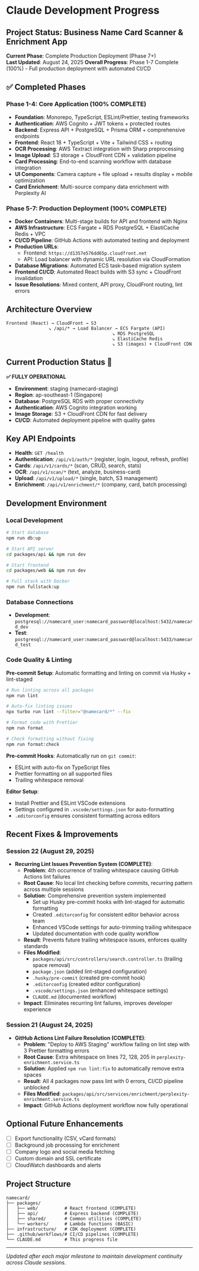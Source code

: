 # Claude Development Progress

## Project Status: Business Name Card Scanner & Enrichment App

**Current Phase**: Complete Production Deployment (Phase 7+)  
**Last Updated**: August 24, 2025 **Overall Progress**: Phase 1-7 Complete
(100%) - Full production deployment with automated CI/CD

## ✅ Completed Phases

### Phase 1-4: Core Application (100% COMPLETE)

- **Foundation**: Monorepo, TypeScript, ESLint/Prettier, testing frameworks
- **Authentication**: AWS Cognito + JWT tokens + protected routes
- **Backend**: Express API + PostgreSQL + Prisma ORM + comprehensive endpoints
- **Frontend**: React 18 + TypeScript + Vite + Tailwind CSS + routing
- **OCR Processing**: AWS Textract integration with Sharp preprocessing
- **Image Upload**: S3 storage + CloudFront CDN + validation pipeline
- **Card Processing**: End-to-end scanning workflow with database integration
- **UI Components**: Camera capture + file upload + results display + mobile
  optimization
- **Card Enrichment**: Multi-source company data enrichment with Perplexity AI

### Phase 5-7: Production Deployment (100% COMPLETE)

- **Docker Containers**: Multi-stage builds for API and frontend with Nginx
- **AWS Infrastructure**: ECS Fargate + RDS PostgreSQL + ElastiCache Redis + VPC
- **CI/CD Pipeline**: GitHub Actions with automated testing and deployment
- **Production URLs**:
  - Frontend: `https://d1357e576dd65p.cloudfront.net`
  - API: Load balancer with dynamic URL resolution via CloudFormation
- **Database Migrations**: Automated ECS task-based migration system
- **Frontend CI/CD**: Automated React builds with S3 sync + CloudFront
  invalidation
- **Issue Resolutions**: Mixed content, API proxy, CloudFront routing, lint
  errors

## Architecture Overview

```
Frontend (React) → CloudFront → S3
                ↘ /api/* → Load Balancer → ECS Fargate (API)
                                        ↘ RDS PostgreSQL
                                        ↘ ElastiCache Redis
                                        ↘ S3 (images) + CloudFront CDN
```

## Current Production Status 🚀

**✅ FULLY OPERATIONAL**

- **Environment**: staging (namecard-staging)
- **Region**: ap-southeast-1 (Singapore)
- **Database**: PostgreSQL RDS with proper connectivity
- **Authentication**: AWS Cognito integration working
- **Image Storage**: S3 + CloudFront CDN for fast delivery
- **CI/CD**: Automated deployment pipeline with quality gates

## Key API Endpoints

- **Health**: `GET /health`
- **Authentication**: `/api/v1/auth/*` (register, login, logout, refresh,
  profile)
- **Cards**: `/api/v1/cards/*` (scan, CRUD, search, stats)
- **OCR**: `/api/v1/scan/*` (text, analyze, business-card)
- **Upload**: `/api/v1/upload/*` (single, batch, S3 management)
- **Enrichment**: `/api/v1/enrichment/*` (company, card, batch processing)

## Development Environment

### Local Development

```bash
# Start database
npm run db:up

# Start API server
cd packages/api && npm run dev

# Start frontend
cd packages/web && npm run dev

# Full stack with Docker
npm run fullstack:up
```

### Database Connections

- **Development**:
  `postgresql://namecard_user:namecard_password@localhost:5432/namecard_dev`
- **Test**:
  `postgresql://namecard_user:namecard_password@localhost:5433/namecard_test`

### Code Quality & Linting

**Pre-commit Setup**: Automatic formatting and linting on commit via Husky +
lint-staged

```bash
# Run linting across all packages
npm run lint

# Auto-fix linting issues
npx turbo run lint --filter="@namecard/*" --fix

# Format code with Prettier
npm run format

# Check formatting without fixing
npm run format:check
```

**Pre-commit Hooks**: Automatically run on `git commit`:

- ESLint with auto-fix on TypeScript files
- Prettier formatting on all supported files
- Trailing whitespace removal

**Editor Setup**:

- Install Prettier and ESLint VSCode extensions
- Settings configured in `.vscode/settings.json` for auto-formatting
- `.editorconfig` ensures consistent formatting across editors

## Recent Fixes & Improvements

### Session 22 (August 29, 2025)

- **Recurring Lint Issues Prevention System (COMPLETE)**:
  - **Problem**: 4th occurrence of trailing whitespace causing GitHub Actions
    lint failures
  - **Root Cause**: No local lint checking before commits, recurring pattern
    across multiple sessions
  - **Solution**: Comprehensive prevention system implemented
    - Set up Husky pre-commit hooks with lint-staged for automatic formatting
    - Created `.editorconfig` for consistent editor behavior across team
    - Enhanced VSCode settings for auto-trimming trailing whitespace
    - Updated documentation with code quality workflow
  - **Result**: Prevents future trailing whitespace issues, enforces quality
    standards
  - **Files Modified**:
    - `packages/api/src/controllers/search.controller.ts` (trailing space
      removal)
    - `package.json` (added lint-staged configuration)
    - `.husky/pre-commit` (created pre-commit hook)
    - `.editorconfig` (created editor configuration)
    - `.vscode/settings.json` (enhanced whitespace settings)
    - `CLAUDE.md` (documented workflow)
  - **Impact**: Eliminates recurring lint failures, improves developer
    experience

### Session 21 (August 24, 2025)

- **GitHub Actions Lint Failure Resolution (COMPLETE)**:
  - **Problem**: "Deploy to AWS Staging" workflow failing on lint step with 3
    Prettier formatting errors
  - **Root Cause**: Extra whitespace on lines 72, 128, 205 in
    `perplexity-enrichment.service.ts`
  - **Solution**: Applied `npm run lint:fix` to automatically remove extra
    spaces
  - **Result**: All 4 packages now pass lint with 0 errors, CI/CD pipeline
    unblocked
  - **Files Modified**:
    `packages/api/src/services/enrichment/perplexity-enrichment.service.ts`
  - **Impact**: GitHub Actions deployment workflow now fully operational

## Optional Future Enhancements

- [ ] Export functionality (CSV, vCard formats)
- [ ] Background job processing for enrichment
- [ ] Company logo and social media fetching
- [ ] Custom domain and SSL certificate
- [ ] CloudWatch dashboards and alerts

## Project Structure

```
namecard/
├── packages/
│   ├── web/          # React frontend (COMPLETE)
│   ├── api/          # Express backend (COMPLETE)
│   ├── shared/       # Common utilities (COMPLETE)
│   └── workers/      # Lambda functions (BASIC)
├── infrastructure/   # CDK deployment (COMPLETE)
├── .github/workflows/# CI/CD pipelines (COMPLETE)
└── CLAUDE.md         # This progress file
```

---

_Updated after each major milestone to maintain development continuity across
Claude sessions._

